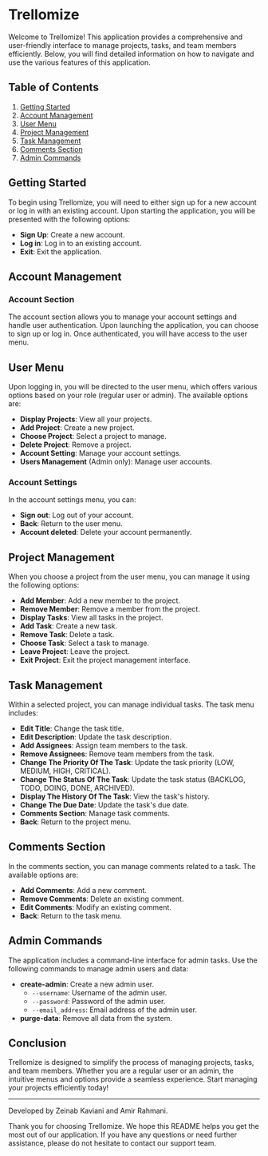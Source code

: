 # Trellomize

Welcome to Trellomize! This application provides a comprehensive and user-friendly interface to manage projects, tasks, and team members efficiently. Below, you will find detailed information on how to navigate and use the various features of this application.

## Table of Contents

1. [Getting Started](#getting-started)
2. [Account Management](#account-management)
3. [User Menu](#user-menu)
4. [Project Management](#project-management)
5. [Task Management](#task-management)
6. [Comments Section](#comments-section)
7. [Admin Commands](#admin-commands)

## Getting Started

To begin using Trellomize, you will need to either sign up for a new account or log in with an existing account. Upon starting the application, you will be presented with the following options:

- **Sign Up**: Create a new account.
- **Log in**: Log in to an existing account.
- **Exit**: Exit the application.

## Account Management

### Account Section

The account section allows you to manage your account settings and handle user authentication. Upon launching the application, you can choose to sign up or log in. Once authenticated, you will have access to the user menu.

## User Menu

Upon logging in, you will be directed to the user menu, which offers various options based on your role (regular user or admin). The available options are:

- **Display Projects**: View all your projects.
- **Add Project**: Create a new project.
- **Choose Project**: Select a project to manage.
- **Delete Project**: Remove a project.
- **Account Setting**: Manage your account settings.
- **Users Management** (Admin only): Manage user accounts.

### Account Settings

In the account settings menu, you can:

- **Sign out**: Log out of your account.
- **Back**: Return to the user menu.
- **Account deleted**: Delete your account permanently.

## Project Management

When you choose a project from the user menu, you can manage it using the following options:

- **Add Member**: Add a new member to the project.
- **Remove Member**: Remove a member from the project.
- **Display Tasks**: View all tasks in the project.
- **Add Task**: Create a new task.
- **Remove Task**: Delete a task.
- **Choose Task**: Select a task to manage.
- **Leave Project**: Leave the project.
- **Exit Project**: Exit the project management interface.

## Task Management

Within a selected project, you can manage individual tasks. The task menu includes:

- **Edit Title**: Change the task title.
- **Edit Description**: Update the task description.
- **Add Assignees**: Assign team members to the task.
- **Remove Assignees**: Remove team members from the task.
- **Change The Priority Of The Task**: Update the task priority (LOW, MEDIUM, HIGH, CRITICAL).
- **Change The Status Of The Task**: Update the task status (BACKLOG, TODO, DOING, DONE, ARCHIVED).
- **Display The History Of The Task**: View the task's history.
- **Change The Due Date**: Update the task's due date.
- **Comments Section**: Manage task comments.
- **Back**: Return to the project menu.

## Comments Section

In the comments section, you can manage comments related to a task. The available options are:

- **Add Comments**: Add a new comment.
- **Remove Comments**: Delete an existing comment.
- **Edit Comments**: Modify an existing comment.
- **Back**: Return to the task menu.

## Admin Commands

The application includes a command-line interface for admin tasks. Use the following commands to manage admin users and data:

- **create-admin**: Create a new admin user.
  - `--username`: Username of the admin user.
  - `--password`: Password of the admin user.
  - `--email_address`: Email address of the admin user.
- **purge-data**: Remove all data from the system.

## Conclusion

Trellomize is designed to simplify the process of managing projects, tasks, and team members. Whether you are a regular user or an admin, the intuitive menus and options provide a seamless experience. Start managing your projects efficiently today!

---

Developed by Zeinab Kaviani and Amir Rahmani.

Thank you for choosing Trellomize. We hope this README helps you get the most out of our application. If you have any questions or need further assistance, please do not hesitate to contact our support team.
